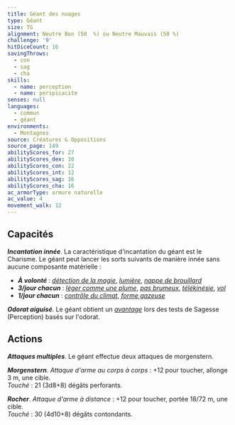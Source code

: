 ```yaml
---
title: Géant des nuages
type: Géant
size: TG
alignment: Neutre Bon (50  %) ou Neutre Mauvais (50 %)
challenge: '9'
hitDiceCount: 16
savingThrows:
  - con
  - sag
  - cha
skills:
  - name: perception
  - name: perspicacite
senses: null
languages:
  - commun
  - géant
environments:
  - Montagnes
source: Créatures & Oppositions
source_page: 149
abilityScores_for: 27
abilityScores_dex: 10
abilityScores_con: 22
abilityScores_int: 12
abilityScores_sag: 16
abilityScores_cha: 16
ac_armorType: armure naturelle
ac_value: 4
movement_walk: 12
---
```

## Capacités
_**Incantation innée**_. La caractéristique d'incantation du géant est le Charisme. Le géant peut lancer les sorts suivants de manière innée sans aucune composante matérielle :
* _**À volonté**_ : [_détection de la magie_](/grimoire/detection-de-la-magie/), [_lumière_](/grimoire/lumiere/), [_nappe de brouillard_](/grimoire/nappe-de-brouillard/)
* _**3/jour chacun**_ : [_léger comme une plume_](/grimoire/leger-comme-une-plume/), [_pas brumeux_](/grimoire/pas-brumeux/), [_télékinésie_](/grimoire/telekinesie/), [_vol_](/grimoire/vol/)
* _**1/jour chacun**_ : [_contrôle du climat_](/grimoire/controle-du-climat/), [_forme gazeuse_](/grimoire/forme-gazeuse/)

_**Odorat aiguisé**_. Le géant obtient un [_avantage_](/utiliser-les-caracteristiques/#avantage-et-desavantage) lors des tests de Sagesse (Perception) basés sur l'odorat.

## Actions
_**Attaques multiples**_. Le géant effectue deux attaques de morgenstern.

_**Morgenstern**_. _Attaque d'arme au corps à corps_ : +12 pour toucher, allonge 3 m, une cible.  
_Touché_ : 21 (3d8+8) dégâts perforants.

_**Rocher**_. _Attaque d'arme à distance_ : +12 pour toucher, portée 18/72 m, une cible.  
_Touché_ : 30 (4d10+8) dégâts contondants.
